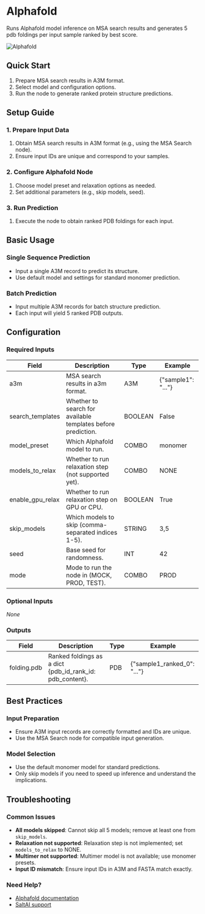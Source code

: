 # Alphafold

Runs Alphafold model inference on MSA search results and generates 5 pdb foldings per input sample ranked by best score.

<img src="/images/nodes/biotech/protein-structure-prediction/alphafold.png" alt="Alphafold" class="rounded-lg">

## Quick Start

1. Prepare MSA search results in A3M format.
2. Select model and configuration options.
3. Run the node to generate ranked protein structure predictions.

## Setup Guide

### 1. Prepare Input Data
1. Obtain MSA search results in A3M format (e.g., using the MSA Search node).
2. Ensure input IDs are unique and correspond to your samples.

### 2. Configure Alphafold Node
1. Choose model preset and relaxation options as needed.
2. Set additional parameters (e.g., skip models, seed).

### 3. Run Prediction
1. Execute the node to obtain ranked PDB foldings for each input.

## Basic Usage

### Single Sequence Prediction
* Input a single A3M record to predict its structure.
* Use default model and settings for standard monomer prediction.

### Batch Prediction
* Input multiple A3M records for batch structure prediction.
* Each input will yield 5 ranked PDB outputs.

## Configuration

### Required Inputs
| Field           | Description                                                      | Type    | Example         |
|-----------------|------------------------------------------------------------------|---------|-----------------|
| a3m             | MSA search results in a3m format.                                | A3M     | {"sample1": "..."} |
| search_templates| Whether to search for available templates before prediction.     | BOOLEAN | False           |
| model_preset    | Which Alphafold model to run.                                   | COMBO   | monomer         |
| models_to_relax | Whether to run relaxation step (not supported yet).             | COMBO   | NONE            |
| enable_gpu_relax| Whether to run relaxation step on GPU or CPU.                   | BOOLEAN | True            |
| skip_models     | Which models to skip (comma-separated indices 1-5).             | STRING  | 3,5             |
| seed            | Base seed for randomness.                                        | INT     | 42              |
| mode            | Mode to run the node in (MOCK, PROD, TEST).                     | COMBO   | PROD            |

### Optional Inputs
*None*

### Outputs
| Field        | Description                                         | Type | Example         |
|--------------|-----------------------------------------------------|------|-----------------|
| folding.pdb  | Ranked foldings as a dict {pdb_id_rank_id: pdb_content}. | PDB  | {"sample1_ranked_0": "..."} |

## Best Practices

### Input Preparation
* Ensure A3M input records are correctly formatted and IDs are unique.
* Use the MSA Search node for compatible input generation.

### Model Selection
* Use the default monomer model for standard predictions.
* Only skip models if you need to speed up inference and understand the implications.

## Troubleshooting

### Common Issues
* **All models skipped**: Cannot skip all 5 models; remove at least one from `skip_models`.
* **Relaxation not supported**: Relaxation step is not implemented; set `models_to_relax` to NONE.
* **Multimer not supported**: Multimer model is not available; use monomer presets.
* **Input ID mismatch**: Ensure input IDs in A3M and FASTA match exactly.

### Need Help?
* [Alphafold documentation](https://alphafold.ebi.ac.uk/)
* [SaltAI support](https://salt.ai/contact)

